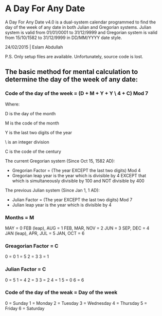# A Day For Any Date
A Day For Any Date v4.0 is a dual-system calendar programmed to find the day of the week of any date in both Julian and Gregorian systems.
Julian system is valid from 01/01/0001 to 31/12/9999 and Gregorian system is valid from 15/10/1582 to 31/12/9999 in DD/MM/YYYY date style.

24/02/2015 | Eslam Abdullah

P.S. Only setup files are available. Unfortunately, source code is lost.

## The basic method for mental calculation to determine the day of the week of any date:
### Code of the day of the week = (D + M + Y + Y \ 4 + C) Mod 7

Where:

D is the day of the month

M is the code of the month

Y is the last two digits of the year

\ is an integer division

C is the code of the century

The current Gregorian system (Since Oct 15, 1582 AD):
- Gregorian Factor = (The year EXCEPT the last two digits) Mod 4
- Gregorian leap year is the year which is divisible by 4 EXCEPT that which is simultaneously divisible by 100 and NOT divisible by 400

The previous Julian system (Since Jan 1, 1 AD):
- Julian Factor = (The year EXCEPT the last two digits) Mod 7
- Julian leap year is the year which is divisible by 4

### Months = M
MAY = 0
FEB (leap), AUG = 1
FEB, MAR, NOV = 2
JUN = 3
SEP, DEC = 4
JAN (leap), APR, JUL = 5
JAN, OCT = 6

### Greagorian Factor = C
0 = 0
1 = 5
2 = 3
3 = 1

### Julian Factor = C
0 = 5
1 = 4
2 = 3
3 = 2
4 = 1
5 = 0
6 = 6

### Code of the day of the weak = Day of the week
0 = Sunday
1 = Monday
2 = Tuesday
3 = Wednesday
4 = Thursday
5 = Friday
6 = Saturday
